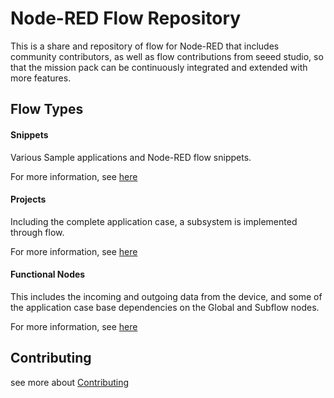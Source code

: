 # Node-RED Flow Repository

This is a share and repository of flow for Node-RED that includes community contributors, as well as flow contributions from seeed studio, so that the mission pack can be continuously integrated and extended with more features.

## Flow Types

#### Snippets

Various Sample applications and Node-RED flow snippets.

For more information, see [here](./snippets/README.md)

#### Projects

Including the complete application case, a subsystem is implemented through flow.

For more information, see [here](./projects/README.md)

#### Functional Nodes

This includes the incoming and outgoing data from the device, and some of the application case base dependencies on the Global and Subflow nodes.

For more information, see [here](./functional-nodes/README.md)

## Contributing

see more about [Contributing](/CONTRIBUTING.md)
